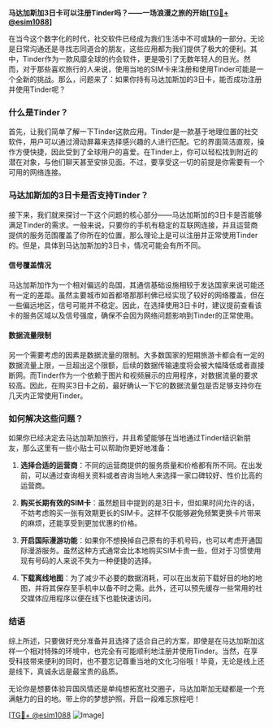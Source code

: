 **马达加斯加3日卡可以注册Tinder吗？——一场浪漫之旅的开始[[TG💪+ @esim1088](https://t.me/s/esim1088)]**

在当今这个数字化的时代，社交软件已经成为我们生活中不可或缺的一部分。无论是日常沟通还是寻找志同道合的朋友，这些应用都为我们提供了极大的便利。其中，Tinder作为一款风靡全球的约会软件，更是吸引了无数年轻人的目光。然而，对于那些喜欢旅行的人来说，使用当地的SIM卡来注册和使用Tinder可能是一个全新的挑战。那么，问题来了：如果你持有马达加斯加的3日卡，能否成功注册并使用Tinder呢？

### 什么是Tinder？

首先，让我们简单了解一下Tinder这款应用。Tinder是一款基于地理位置的社交软件，用户可以通过滑动屏幕来选择感兴趣的人进行匹配。它的界面简洁直观，操作方便快捷，因此受到了全球用户的喜爱。在Tinder上，你可以轻松找到附近的潜在对象，与他们聊天甚至安排见面。不过，要享受这一切的前提是你需要有一个可用的网络连接。

### 马达加斯加的3日卡是否支持Tinder？

接下来，我们就来探讨一下这个问题的核心部分——马达加斯加的3日卡是否能够满足Tinder的需求。一般来说，只要你的手机有稳定的互联网连接，并且运营商提供的服务范围覆盖了你所在的位置，那么理论上是可以注册并正常使用Tinder的。但是，具体到马达加斯加的3日卡，情况可能会有所不同。

#### 信号覆盖情况

马达加斯加作为一个相对偏远的岛国，其通信基础设施相较于发达国家来说可能还有一定的差距。虽然主要城市如首都塔那那利佛已经实现了较好的网络覆盖，但在一些偏远地区，信号可能并不稳定。因此，在选择使用3日卡时，建议提前查看该卡的服务区域以及信号强度，确保不会因为网络问题影响到Tinder的正常使用。

#### 数据流量限制

另一个需要考虑的因素是数据流量的限制。大多数国家的短期旅游卡都会有一定的数据流量上限，一旦超出这个限额，后续的数据传输速度将会被大幅降低或者直接断网。而Tinder作为一个依赖于图片和视频展示的应用程序，对数据流量的要求较高。因此，在购买3日卡之前，最好确认一下它的数据流量包是否足够支持你在几天内正常使用Tinder。

### 如何解决这些问题？

如果你已经决定去马达加斯加旅行，并且希望能够在当地通过Tinder结识新朋友，那么这里有一些小贴士可以帮助你更好地准备：

1. **选择合适的运营商**：不同的运营商提供的服务质量和价格都有所不同。在出发前，可以通过查询相关资料或者咨询当地人来选择一家口碑较好、性价比高的运营商。

2. **购买长期有效的SIM卡**：虽然题目中提到的是3日卡，但如果时间允许的话，不妨考虑购买一张有效期更长的SIM卡。这样不仅能够避免频繁更换卡片带来的麻烦，还能享受到更加优惠的价格。

3. **开启国际漫游功能**：如果你不想换掉自己原有的手机号码，也可以考虑开通国际漫游服务。虽然这种方式通常会比本地购买SIM卡贵一些，但对于习惯使用现有号码的人来说不失为一种便捷的选择。

4. **下载离线地图**：为了减少不必要的数据消耗，可以在出发前下载好目的地的地图，并将其保存至手机中以备不时之需。此外，还可以预先缓存一些常用的社交媒体应用程序以便在线下也能快速访问。

### 结语

综上所述，只要做好充分准备并且选择了适合自己的方案，即使是在马达加斯加这样一个相对特殊的环境中，也完全有可能顺利地注册并使用Tinder。当然，在享受科技带来便利的同时，也不要忘记尊重当地的文化习俗哦！毕竟，无论是线上还是线下，真诚永远是最宝贵的品质。

无论你是想要体验异国风情还是单纯想拓宽社交圈子，马达加斯加无疑都是一个充满魅力的目的地。带上你的梦想护照，开启一段难忘旅程吧！

[[TG💪+ @esim1088](https://t.me/s/esim1088) ![Image](https://i.postimg.cc/4NQfJmqS/Snipaste-2025-05-13-00-14-12.png)]